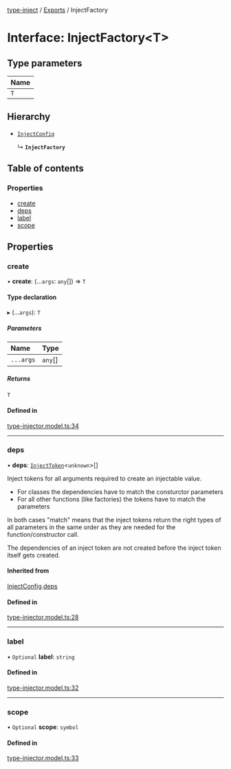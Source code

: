 [type-inject](../README.md) / [Exports](../modules.md) / InjectFactory

# Interface: InjectFactory<T\>

## Type parameters

| Name |
| :------ |
| `T` |

## Hierarchy

- [`InjectConfig`](InjectConfig.md)

  ↳ **`InjectFactory`**

## Table of contents

### Properties

- [create](InjectFactory.md#create)
- [deps](InjectFactory.md#deps)
- [label](InjectFactory.md#label)
- [scope](InjectFactory.md#scope)

## Properties

### create

• **create**: (...`args`: `any`[]) => `T`

#### Type declaration

▸ (...`args`): `T`

##### Parameters

| Name | Type |
| :------ | :------ |
| `...args` | `any`[] |

##### Returns

`T`

#### Defined in

[type-injector.model.ts:34](https://github.com/e-hein/type-inject/blob/4e7c44a/src/type-injector.model.ts#L34)

___

### deps

• **deps**: [`InjectToken`](../modules.md#injecttoken)<`unknown`\>[]

Inject tokens for all arguments required to create an injectable value.

- For classes the dependencies have to match the consturctor parameters
- For all other functions (like factories) the tokens have to match the parameters

In both cases "match" means that the inject tokens return the right types of
all parameters in the same order as they are needed for the function/constructor call.

The dependencies of an inject token are not created before the inject token
itself gets created.

#### Inherited from

[InjectConfig](InjectConfig.md).[deps](InjectConfig.md#deps)

#### Defined in

[type-injector.model.ts:28](https://github.com/e-hein/type-inject/blob/4e7c44a/src/type-injector.model.ts#L28)

___

### label

• `Optional` **label**: `string`

#### Defined in

[type-injector.model.ts:32](https://github.com/e-hein/type-inject/blob/4e7c44a/src/type-injector.model.ts#L32)

___

### scope

• `Optional` **scope**: `symbol`

#### Defined in

[type-injector.model.ts:33](https://github.com/e-hein/type-inject/blob/4e7c44a/src/type-injector.model.ts#L33)

